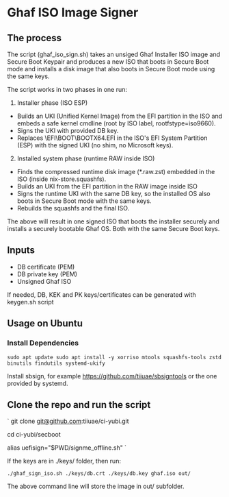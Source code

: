 # Ghaf ISO Image Signer

## The process

The script (ghaf_iso_sign.sh) takes an unsiged Ghaf Installer ISO image and Secure Boot Keypair and produces a new ISO that boots in Secure Boot mode and installs a disk image that also boots in Secure Boot mode using the same keys.

The script works in two phases in one run:

1. Installer phase (ISO ESP)
 - Builds an UKI (Unified Kernel Image) from the EFI partition in the ISO and embeds a safe kernel cmdline (root by ISO label, rootfstype=iso9660).
 - Signs the UKI with provided DB key.
 - Replaces \EFI\BOOT\BOOTX64.EFI in the ISO's EFI System Partition (ESP) with the signed UKI (no shim, no Microsoft keys).

2. Installed system phase (runtime RAW inside ISO)
 - Finds the compressed runtime disk image (*.raw.zst) embedded in the ISO (inside nix-store.squashfs).
 - Builds an UKI from the EFI partition in the RAW image inside ISO
 - Signs the runtime UKI with the same DB key, so the installed OS also boots in Secure Boot mode with the same keys.
 - Rebuilds the squashfs and the final ISO.

The above will result in one signed ISO that boots the installer securely and installs a securely bootable Ghaf OS. Both with the same Secure Boot keys.

## Inputs

 - DB certificate (PEM)
 - DB private key (PEM)
 - Unsigned Ghaf ISO

If needed, DB, KEK and PK keys/certificates can be generated with keygen.sh script

## Usage on Ubuntu

### Install Dependencies

`
sudo apt update
sudo apt install -y xorriso mtools squashfs-tools zstd binutils findutils systemd-ukify
`

Install sbsign, for example https://github.com/tiiuae/sbsigntools or the one provided by systemd.

## Clone the repo and run the script

`
git clone git@github.com:tiiuae/ci-yubi.git

cd ci-yubi/secboot

alias uefisign="$PWD/signme_offline.sh"
`

If the keys are in ./keys/ folder, then run:

`
./ghaf_sign_iso.sh ./keys/db.crt ./keys/db.key ghaf.iso out/
`

The above command line will store the image in out/ subfolder.
